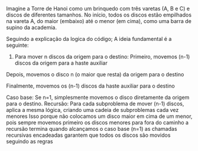 Imagine a Torre de Hanoi como um brinquedo com três varetas (A, B e C) e discos de diferentes tamanhos.
No início, todos os discos estão empilhados na vareta A, do maior (embaixo) até o menor (em cima), como uma barra de supino da academia.




Seguindo a explicação da logica do código;
A ideia fundamental é a seguinte:
1.	Para mover n discos da origem para o destino: 
Primeiro, movemos (n-1) discos da origem para a haste auxiliar

Depois, movemos o disco n (o maior que resta) da origem para o destino

Finalmente, movemos os (n-1) discos da haste auxiliar para o destino

Caso base: Se n=1, simplesmente movemos o disco diretamente da origem para o destino.
Recursão: Para cada subproblema de mover (n-1) discos, aplica a mesma lógica, criando uma cadeia de subproblemas cada vez menores
Isso porque não colocamos um disco maior em cima de um menor, pois sempre movemos primeiro os discos menores para fora do caminho
a recursão termina quando alcançamos o caso base (n=1)
  as chamadas recursivas encadeadas garantem que todos os discos são movidos seguindo as regras
